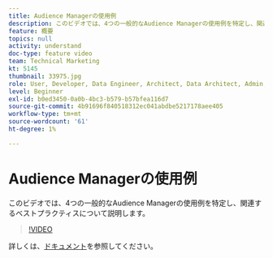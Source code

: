 ```yaml
---
title: Audience Managerの使用例
description: このビデオでは、4つの一般的なAudience Managerの使用例を特定し、関連するベストプラクティスについて説明します。
feature: 概要
topics: null
activity: understand
doc-type: feature video
team: Technical Marketing
kt: 5145
thumbnail: 33975.jpg
role: User, Developer, Data Engineer, Architect, Data Architect, Admin, Leader
level: Beginner
exl-id: b0ed3450-0a0b-4bc3-b579-b57bfea116d7
source-git-commit: 4b91696f840518312ec041abdbe5217178aee405
workflow-type: tm+mt
source-wordcount: '61'
ht-degree: 1%

---
```


# Audience Managerの使用例

このビデオでは、4つの一般的なAudience Managerの使用例を特定し、関連するベストプラクティスについて説明します。

>[!VIDEO](https://video.tv.adobe.com/v/33975/?quality=12)

詳しくは、[ドキュメント](https://docs.adobe.com/content/help/en/audience-manager/user-guide/aam-home.html)を参照してください。
